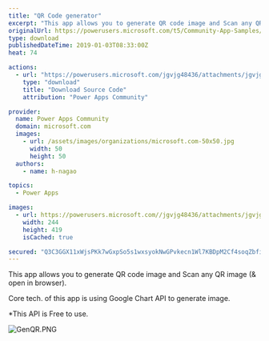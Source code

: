 ```yaml
---
title: "QR Code generator"
excerpt: "This app allows you to generate QR code image and Scan any QR image (&amp; open in browser). Core tech. of this app is using Google Chart API to generate"
originalUrl: https://powerusers.microsoft.com/t5/Community-App-Samples/QR-Code-generator/td-p/199745
type: download
publishedDateTime: 2019-01-03T08:33:00Z
heat: 74

actions:
  - url: "https://powerusers.microsoft.com/jgvjg48436/attachments/jgvjg48436/AppFeedbackGallery/74/2/SimpleQRCode.msapp"
    type: "download"
    title: "Download Source Code"
    attribution: "Power Apps Community"

provider:
  name: Power Apps Community
  domain: microsoft.com
  images:
    - url: /assets/images/organizations/microsoft.com-50x50.jpg
      width: 50
      height: 50
  authors:
    - name: h-nagao

topics:
  - Power Apps

images:
  - url: https://powerusers.microsoft.com//jgvjg48436/attachments/jgvjg48436/AppFeedbackGallery/74/1/QRGen.PNG
    width: 244
    height: 419
    isCached: true

secured: "Q3C3GGX11xWjsPKk7wGxpSo5s1wxsyokNwGPvkecn1Wl7KBDpM2Cf4soqZbfi89Ug6ZlniNG+TynxvoHok03AAvjF91GIPC37uwjSLBS7RbzsBOI91RFeAiDukRQqEAnYJ2bFbyb1AWJbCE3VqhL7mkwgHEm5KJTmutOHWRHznvN8whSUXzGW2BZTSUOe13nbnruiq1yZhYf13yB0WUO1ffSxyagHc2BbKor3EMZ5oQDtoK8YlOBSpuYCkqxlh6fq785my8ZuEHA8VB9nvxuEWsVmb9T5MKTXaUMBBlRrcFn1cQhi49F4thqq3RJpXEVdOub0SZmQh4vl2sz2DhBmbxO0aqG62zFI02e84JhomSbbXom2B4gQBLgCcPFUJ8P9aVR9ngQnHiFI8Tjd1nfWw==;LV1pz8v5LER/5C0SPCamHw=="
---
```

<p>This app allows you to generate QR code image and Scan any QR image (&amp; open in browser).</p><p>Core tech. of this app is using Google Chart API to generate image.</p><p>*This API is Free to use.</p><p><span class="lia-inline-image-display-wrapper lia-image-align-inline" image-alt="GenQR.PNG" style="width: 242px;"><img src="https://powerusers.microsoft.com/t5/image/serverpage/image-id/47192iE11FD4B7CA2E664C/image-size/large?v=1.0&amp;px=999" title="GenQR.PNG" alt="GenQR.PNG" li-image-url="https://powerusers.microsoft.com/t5/image/serverpage/image-id/47192iE11FD4B7CA2E664C?v=1.0" li-image-display-id="'47192iE11FD4B7CA2E664C'" li-message-uid="'199745'" li-messages-message-image="true" li-bindable="" class="lia-media-image" tabindex="0" li-bypass-lightbox-when-linked="true" li-use-hover-links="false"></span></p>

